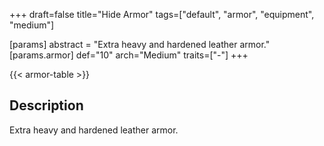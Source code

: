 +++
draft=false
title="Hide Armor"
tags=["default", "armor", "equipment", "medium"]

[params]
  abstract = "Extra heavy and hardened leather armor."
  [params.armor]
    def="10"
    arch="Medium"
    traits=["-"]
+++

{{< armor-table >}}

## Description
Extra heavy and hardened leather armor.
